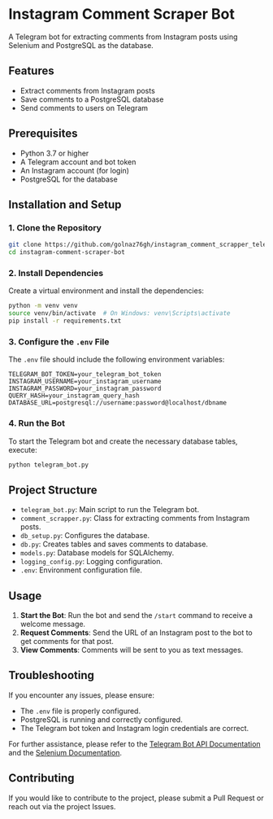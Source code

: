 # Instagram Comment Scraper Bot

A Telegram bot for extracting comments from Instagram posts using Selenium and PostgreSQL as the database.

## Features

- Extract comments from Instagram posts
- Save comments to a PostgreSQL database
- Send comments to users on Telegram

## Prerequisites

- Python 3.7 or higher
- A Telegram account and bot token
- An Instagram account (for login)
- PostgreSQL for the database

## Installation and Setup

### 1. Clone the Repository

```bash
git clone https://github.com/golnaz76gh/instagram_comment_scrapper_telegram_bot.git
cd instagram-comment-scraper-bot
```

### 2. Install Dependencies

Create a virtual environment and install the dependencies:

```bash
python -m venv venv
source venv/bin/activate  # On Windows: venv\Scripts\activate
pip install -r requirements.txt
```

### 3. Configure the `.env` File

The `.env` file should include the following environment variables:

```
TELEGRAM_BOT_TOKEN=your_telegram_bot_token
INSTAGRAM_USERNAME=your_instagram_username
INSTAGRAM_PASSWORD=your_instagram_password
QUERY_HASH=your_instagram_query_hash
DATABASE_URL=postgresql://username:password@localhost/dbname
```

### 4. Run the Bot

To start the Telegram bot and create the necessary database tables, execute:

```bash
python telegram_bot.py
```

## Project Structure

- `telegram_bot.py`: Main script to run the Telegram bot.
- `comment_scrapper.py`: Class for extracting comments from Instagram posts.
- `db_setup.py`: Configures the database.
- `db.py`: Creates tables and saves comments to database.
- `models.py`: Database models for SQLAlchemy.
- `logging_config.py`: Logging configuration.
- `.env`: Environment configuration file.

## Usage

1. **Start the Bot**: Run the bot and send the `/start` command to receive a welcome message.
2. **Request Comments**: Send the URL of an Instagram post to the bot to get comments for that post.
3. **View Comments**: Comments will be sent to you as text messages.

## Troubleshooting

If you encounter any issues, please ensure:

- The `.env` file is properly configured.
- PostgreSQL is running and correctly configured.
- The Telegram bot token and Instagram login credentials are correct.

For further assistance, please refer to the [Telegram Bot API Documentation](https://core.telegram.org/bots/api) and the [Selenium Documentation](https://www.selenium.dev/documentation/).

## Contributing

If you would like to contribute to the project, please submit a Pull Request or reach out via the project Issues.